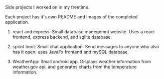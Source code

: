 Side projects I worked on in my freetime. 

Each project has it's own README and Images of the completed application.



1. react and express: Small database manegemnt website. Uses a react frontend, express backend, and sqlite database.

2. sprint boot: Small chat application. Send messages to anyone who also has it open. uses JavaFx frontend and mySQL database.

3. WeatherApp: Small android app. Displays weather information from weather.gov api, and generates charts from the temperature information.